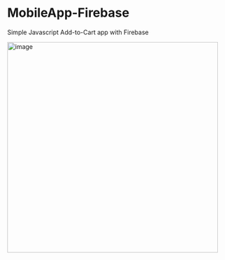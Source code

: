 # MobileApp-Firebase

Simple Javascript Add-to-Cart app with Firebase

<img width="482" alt="image" src="https://github.com/hennasingh/MobileApp-Firebase/assets/22836317/85b8dbad-81cd-4e7b-8ddd-f9149ea57310">


